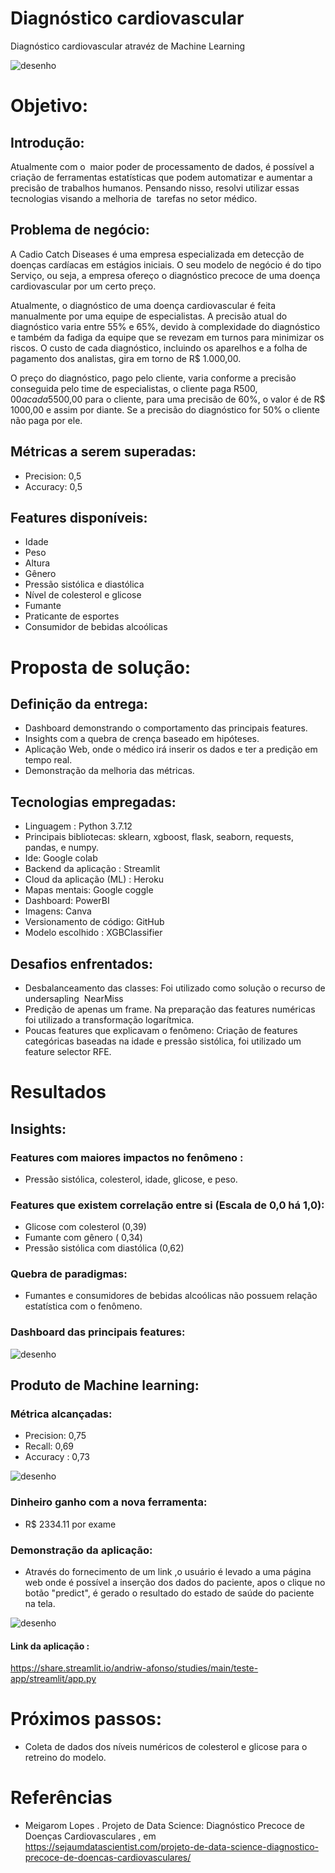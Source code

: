 # Diagnóstico cardiovascular
Diagnóstico cardiovascular atravéz de Machine Learning

<img src = "imgs/capa.png" alt = "desenho" largura = "100%" />


# Objetivo:
## Introdução:
Atualmente com o  maior poder de processamento de dados, é possível a criação de ferramentas estatísticas que podem automatizar e aumentar a precisão de trabalhos humanos.
Pensando nisso, resolvi utilizar essas tecnologias visando a melhoria de  tarefas no setor médico.
## Problema de negócio:
A Cadio Catch Diseases é uma empresa especializada em detecção de doenças cardíacas em estágios iniciais. O seu modelo de negócio é do tipo Serviço, ou seja, a empresa ofereço o diagnóstico precoce de uma doença cardiovascular por um certo preço.

Atualmente, o diagnóstico de uma doença cardiovascular é feita manualmente por uma equipe de especialistas. A precisão atual do diagnóstico varia entre 55% e 65%, devido à complexidade do diagnóstico e também da fadiga da equipe que se revezam em turnos para minimizar os riscos. O custo de cada diagnóstico, incluindo os aparelhos e a folha de pagamento dos analistas, gira em torno de R$ 1.000,00.

O preço do diagnóstico, pago pelo cliente, varia conforme a precisão conseguida pelo time de especialistas, o cliente paga R$500,00 a cada 5% de acurácia acima de 50%. Por exemplo, para uma precisão de 55%, o diagnóstico custa R$500,00 para o cliente, para uma precisão de 60%, o valor é de R$ 1000,00 e assim por diante. Se a precisão do diagnóstico for 50% o cliente não paga por ele.

## Métricas a serem superadas:
- Precision: 0,5 
- Accuracy: 0,5

## Features disponíveis:
- Idade
- Peso 
- Altura
- Gênero 
- Pressão sistólica e diastólica
- Nível de colesterol e glicose
- Fumante
- Praticante de esportes
- Consumidor de bebidas alcoólicas


# Proposta de solução:
## Definição da entrega:
- Dashboard demonstrando o comportamento das principais features.
- Insights com a quebra de crença baseado em hipóteses.
- Aplicação Web, onde o médico irá inserir os dados e ter a predição em tempo real.
- Demonstração da melhoria das métricas.

## Tecnologias empregadas:
- Linguagem : Python 3.7.12
- Principais bibliotecas: sklearn, xgboost, flask,
seaborn, requests, pandas, e numpy.
- Ide: Google colab
- Backend da aplicação : Streamlit
- Cloud da aplicação (ML) : Heroku
- Mapas mentais: Google coggle
- Dashboard: PowerBI
- Imagens: Canva
- Versionamento de código: GitHub
- Modelo escolhido : XGBClassifier
## Desafios enfrentados:
- Desbalanceamento das classes: Foi utilizado como solução o recurso de undersapling 
NearMiss
- Predição de apenas um frame. Na preparação das features numéricas foi utilizado a transformação logarítmica.  
- Poucas features que explicavam o fenômeno: Criação de features categóricas baseadas na idade e pressão sistólica, foi utilizado um feature selector RFE.

# Resultados
## Insights:
### Features com maiores impactos no fenômeno :
- Pressão sistólica, colesterol, idade, glicose,  e peso.
### Features que existem correlação entre si (Escala de 0,0 há 1,0):
- Glicose com colesterol  (0,39)
- Fumante com gênero  ( 0,34)
- Pressão sistólica com diastólica  (0,62)
### Quebra de paradigmas:
- Fumantes e consumidores de bebidas alcoólicas não possuem relação estatística com o fenômeno.

### Dashboard das principais features:
<img src = "imgs/dashboard.png" alt = "desenho" largura = "100%" />

## Produto de Machine learning:
### Métrica alcançadas:
- Precision: 0,75
- Recall: 0,69
- Accuracy : 0,73

<img src = "imgs/Metrics (ML).png" alt = "desenho" largura = "100%" />

### Dinheiro ganho com a nova ferramenta:
- R$ 2334.11 por exame



### Demonstração da aplicação:
 - Através do fornecimento de um link ,o usuário é levado a uma página web onde é possível a inserção dos dados do paciente, apos o clique no botão "predict", é gerado o resultado do estado de saúde do paciente na tela.


<img src = "imgs/app.png" alt = "desenho" largura = "100%" />

#### Link da aplicação :
https://share.streamlit.io/andriw-afonso/studies/main/teste-app/streamlit/app.py

# Próximos passos:
- Coleta de dados dos níveis numéricos de colesterol e glicose para o retreino do modelo.

# Referências

- Meigarom Lopes . Projeto de Data Science: Diagnóstico Precoce de Doenças Cardiovasculares , em 
 https://sejaumdatascientist.com/projeto-de-data-science-diagnostico-precoce-de-doencas-cardiovasculares/